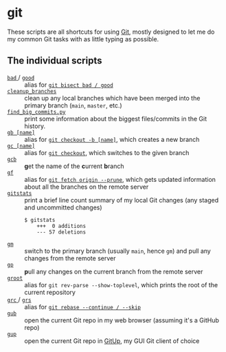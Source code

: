 # git

These scripts are all shortcuts for using [Git], mostly designed to let me do my common Git tasks with as little typing as possible.

[Git]: https://git-scm.com/

## The individual scripts

<!-- [[[cog

# This adds the root of the repo to the PATH, which has cog_helpers.py
from os.path import abspath, dirname
import sys

sys.path.append(abspath(dirname(dirname("."))))

import cog_helpers

folder_name = "git"

scripts = [
    {
        "variants": ["bad", "good"],
        "description": """
        alias for <a href="https://git-scm.com/docs/git-bisect"><code>git bisect bad / good</code></a>
        """
    },
    {
        "name": "cleanup_branches",
        "description": """
        clean up any local branches which have been merged into the primary branch (<code>main</code>, <code>master</code>, etc.)
        """
    },
    {
        "name": "find_big_commits.py",
        "description": """
        print some information about the biggest files/commits in the Git history.
        """
    },
    {
        "usage": "gb [name]",
        "description": """
        alias for <a href="https://git-scm.com/docs/git-checkout"><code>git checkout -b [name]</code></a>, which creates a new branch
        """
    },
    {
        "usage": "gc [name]",
        "description": """
        alias for <a href="https://git-scm.com/docs/git-checkout"><code>git checkout</code></a>, which switches to the given branch
        """
    },
    {
        "usage": "gcb",
        "description": """
        <strong>g</strong>et the name of the <strong>c</strong>urrent <strong>b</strong>ranch
        """
    },
    {
        "usage": "gf",
        "description": """
        alias for <a href="https://git-scm.com/docs/git-checkout"><code>git fetch origin --prune</code></a>, which gets updated information about all the branches on the remote server
        """
    },
    {
        "usage": "gitstats",
        "description": """
        print a brief line count summary of my local Git changes (any staged and uncommitted changes)
        <p>
        <pre><code>$ gitstats
    +++  0 additions
    --- 57 deletions</code></pre>
        </p>
        """
    },
    {
        "usage": "gm",
        "description": """
        switch to the primary branch (usually <code>main</code>, hence <code>gm</code>) and pull any changes from the remote server
        """
    },
    {
        "usage": "gp",
        "description": """
        <strong>p</strong>ull any changes on the current branch from the remote server
        """
    },
    {
        "usage": "groot",
        "description": """
        alias for <code>git rev-parse --show-toplevel</code>, which prints the root of the current repository
        """
    },
    {
        "variants": ["grc", "grs"],
        "description": """
        alias for <a href="https://git-scm.com/docs/git-rebase"><code>git rebase --continue / --skip</code></a>
        """
    },
    {
        "usage": "gub",
        "description": """
        open the current Git repo in my web browser (assuming it's a GitHub repo)
        """
    },
    {
        "usage": "gup",
        "description": """
        open the current Git repo in <a href="https://gitup.co/">GitUp</a>, my GUI Git client of choice
        """
    },
]

cog_helpers.create_description_table(folder_name=folder_name, scripts=scripts)

]]]-->
<dl>
  <dt>
    <a href="https://github.com/alexwlchan/scripts/blob/main/git/bad">
      <code>bad</code>
    </a>
/
    <a href="https://github.com/alexwlchan/scripts/blob/main/git/good">
      <code>good</code>
    </a>
  </dt>
  <dd>
    alias for <a href="https://git-scm.com/docs/git-bisect"><code>git bisect bad / good</code></a>
  </dd>

  <dt>
    <a href="https://github.com/alexwlchan/scripts/blob/main/git/cleanup_branches">
      <code>cleanup_branches</code>
    </a>
  </dt>
  <dd>
    clean up any local branches which have been merged into the primary branch (<code>main</code>, <code>master</code>, etc.)
  </dd>

  <dt>
    <a href="https://github.com/alexwlchan/scripts/blob/main/git/find_big_commits.py">
      <code>find_big_commits.py</code>
    </a>
  </dt>
  <dd>
    print some information about the biggest files/commits in the Git history.
  </dd>

  <dt>
    <a href="https://github.com/alexwlchan/scripts/blob/main/git/gb">
      <code>gb [name]</code>
    </a>
  </dt>
  <dd>
    alias for <a href="https://git-scm.com/docs/git-checkout"><code>git checkout -b [name]</code></a>, which creates a new branch
  </dd>

  <dt>
    <a href="https://github.com/alexwlchan/scripts/blob/main/git/gc">
      <code>gc [name]</code>
    </a>
  </dt>
  <dd>
    alias for <a href="https://git-scm.com/docs/git-checkout"><code>git checkout</code></a>, which switches to the given branch
  </dd>

  <dt>
    <a href="https://github.com/alexwlchan/scripts/blob/main/git/gcb">
      <code>gcb</code>
    </a>
  </dt>
  <dd>
    <strong>g</strong>et the name of the <strong>c</strong>urrent <strong>b</strong>ranch
  </dd>

  <dt>
    <a href="https://github.com/alexwlchan/scripts/blob/main/git/gf">
      <code>gf</code>
    </a>
  </dt>
  <dd>
    alias for <a href="https://git-scm.com/docs/git-checkout"><code>git fetch origin --prune</code></a>, which gets updated information about all the branches on the remote server
  </dd>

  <dt>
    <a href="https://github.com/alexwlchan/scripts/blob/main/git/gitstats">
      <code>gitstats</code>
    </a>
  </dt>
  <dd>
    print a brief line count summary of my local Git changes (any staged and uncommitted changes)
        <p>
        <pre><code>$ gitstats
    +++  0 additions
    --- 57 deletions</code></pre>
        </p>
  </dd>

  <dt>
    <a href="https://github.com/alexwlchan/scripts/blob/main/git/gm">
      <code>gm</code>
    </a>
  </dt>
  <dd>
    switch to the primary branch (usually <code>main</code>, hence <code>gm</code>) and pull any changes from the remote server
  </dd>

  <dt>
    <a href="https://github.com/alexwlchan/scripts/blob/main/git/gp">
      <code>gp</code>
    </a>
  </dt>
  <dd>
    <strong>p</strong>ull any changes on the current branch from the remote server
  </dd>

  <dt>
    <a href="https://github.com/alexwlchan/scripts/blob/main/git/groot">
      <code>groot</code>
    </a>
  </dt>
  <dd>
    alias for <code>git rev-parse --show-toplevel</code>, which prints the root of the current repository
  </dd>

  <dt>
    <a href="https://github.com/alexwlchan/scripts/blob/main/git/grc">
      <code>grc</code>
    </a>
/
    <a href="https://github.com/alexwlchan/scripts/blob/main/git/grs">
      <code>grs</code>
    </a>
  </dt>
  <dd>
    alias for <a href="https://git-scm.com/docs/git-rebase"><code>git rebase --continue / --skip</code></a>
  </dd>

  <dt>
    <a href="https://github.com/alexwlchan/scripts/blob/main/git/gub">
      <code>gub</code>
    </a>
  </dt>
  <dd>
    open the current Git repo in my web browser (assuming it's a GitHub repo)
  </dd>

  <dt>
    <a href="https://github.com/alexwlchan/scripts/blob/main/git/gup">
      <code>gup</code>
    </a>
  </dt>
  <dd>
    open the current Git repo in <a href="https://gitup.co/">GitUp</a>, my GUI Git client of choice
  </dd>
</dl>
<!-- [[[end]]] (checksum: ce37e30161ddef4f54ee397d664307dd) -->
